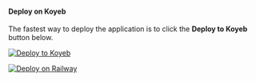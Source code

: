 #### Deploy on Koyeb

The fastest way to deploy the application is to click the **Deploy to Koyeb** button below.

[![Deploy to Koyeb](https://www.koyeb.com/static/images/deploy/button.svg)](https://app.koyeb.com/deploy?type=git&repository=github.com/ngrockers/File-Sharing-Bot&branch=NGROCKERS-patch-1&name=filesharingbot)

[![Deploy on Railway](https://railway.app/button.svg)](https://railway.app/new/template/ekn7J9?referralCode=mGzv0F)
